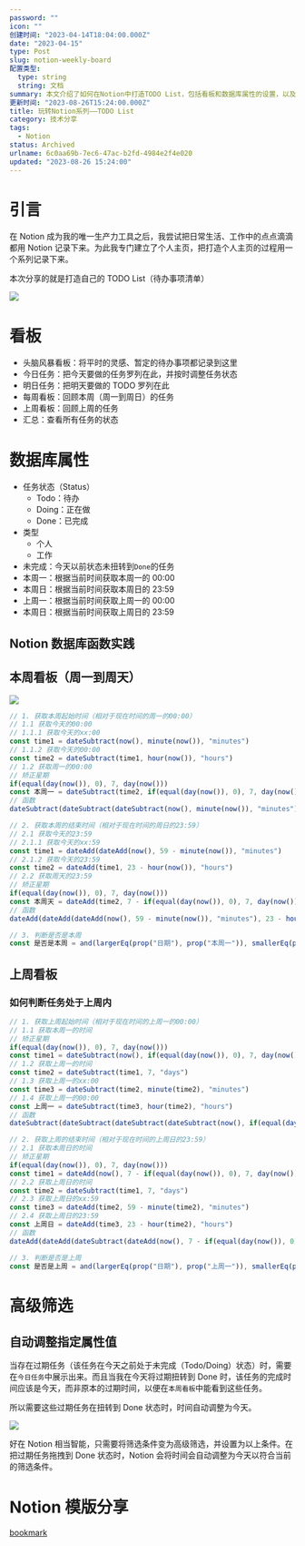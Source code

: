 ```yaml
---
password: ""
icon: ""
创建时间: "2023-04-14T18:04:00.000Z"
date: "2023-04-15"
type: Post
slug: notion-weekly-board
配置类型:
  type: string
  string: 文档
summary: 本文介绍了如何在Notion中打造TODO List，包括看板和数据库属性的设置，以及高级筛选和函数的使用。此外，还分享了Notion模板。
更新时间: "2023-08-26T15:24:00.000Z"
title: 玩转Notion系列——TODO List
category: 技术分享
tags:
  - Notion
status: Archived
urlname: 6c0aa69b-7ec6-47ac-b2fd-4984e2f4e020
updated: "2023-08-26 15:24:00"
---
```


# 引言

在 Notion 成为我的唯一生产力工具之后，我尝试把日常生活、工作中的点点滴滴都用 Notion 记录下来。为此我专门建立了个人主页，把打造个人主页的过程用一个系列记录下来。

本次分享的就是打造自己的 TODO List（待办事项清单）

![](https://blogimagesrep-1257180516.cos.ap-guangzhou.myqcloud.com/1874-blog-images/9d5900a0ea7aee02c9f1e94fe10f6d93.png)

# 看板

- 头脑风暴看板：将平时的灵感、暂定的待办事项都记录到这里
- 今日任务：把今天要做的任务罗列在此，并按时调整任务状态
- 明日任务：把明天要做的 TODO 罗列在此
- 每周看板：回顾本周（周一到周日）的任务
- 上周看板：回顾上周的任务
- 汇总：查看所有任务的状态

# 数据库属性

- 任务状态（Status）
  - Todo：待办
  - Doing：正在做
  - Done：已完成
- 类型
  - 个人
  - 工作
- 未完成：今天以前状态未扭转到`Done`的任务
- 本周一：根据当前时间获取本周一的 00:00
- 本周日：根据当前时间获取本周日的 23:59
- 上周一：根据当前时间获取上周一的 00:00
- 本周日：根据当前时间获取上周日的 23:59

## Notion 数据库函数实践

## 本周看板（周一到周天）

![](https://blogimagesrep-1257180516.cos.ap-guangzhou.myqcloud.com/1874-blog-images/5d956ecba4727a02320be4a6ac0b11df.png)

```javascript
// 1. 获取本周起始时间（相对于现在时间的周一的00:00）
// 1.1 获取今天的00:00
// 1.1.1 获取今天的xx:00
const time1 = dateSubtract(now(), minute(now()), "minutes")
// 1.1.2 获取今天的00:00
const time2 = dateSubtract(time1, hour(now()), "hours")
// 1.2 获取周一的00:00
// 矫正星期
if(equal(day(now()), 0), 7, day(now()))
const 本周一 = dateSubtract(time2, if(equal(day(now()), 0), 7, day(now())) - 1, "days")
// 函数
dateSubtract(dateSubtract(dateSubtract(now(), minute(now()), "minutes"), hour(now()), "hours"), if(equal(day(now()), 0), 7, day(now())), "days")

// 2. 获取本周的结束时间（相对于现在时间的周日的23:59）
// 2.1 获取今天的23:59
// 2.1.1 获取今天的xx:59
const time1 = dateAdd(dateAdd(now(), 59 - minute(now()), "minutes")
// 2.1.2 获取今天的23:59
const time2 = dateAdd(time1, 23 - hour(now()), "hours")
// 2.2 获取周天的23:59
// 矫正星期
if(equal(day(now()), 0), 7, day(now()))
const 本周天 = dateAdd(time2, 7 - if(equal(day(now()), 0), 7, day(now())), "days")
// 函数
dateAdd(dateAdd(dateAdd(now(), 59 - minute(now()), "minutes"), 23 - hour(now()), "hours"), 7 - if(equal(day(now()), 0), 7, day(now())), "days")

// 3. 判断是否是本周
const 是否是本周 = and(largerEq(prop("日期"), prop("本周一")), smallerEq(prop("日期"), prop("本周天")))
```

## 上周看板

### 如何判断任务处于上周内

```javascript
// 1. 获取上周起始时间（相对于现在时间的上周一的00:00）
// 1.1 获取本周一的时间
// 矫正星期
if(equal(day(now()), 0), 7, day(now()))
const time1 = dateSubtract(now(), if(equal(day(now()), 0), 7, day(now())) - 1, "days")
// 1.2 获取上周一的时间
const time2 = dateSubtract(time1, 7, "days")
// 1.3 获取上周一的xx:00
const time3 = dateSubtract(time2, minute(time2), "minutes")
// 1.4 获取上周一的00:00
const 上周一 = dateSubtract(time3, hour(time2), "hours")
// 函数
dateSubtract(dateSubtract(dateSubtract(dateSubtract(now(), if(equal(day(now()), 0), 7, day(now())) - 1, "days"), 7, "days"), minute(dateSubtract(dateSubtract(now(), if(equal(day(now()), 0), 7, day(now())) - 1, "days"), 7, "days")), "minutes"), hour(dateSubtract(dateSubtract(now(), if(equal(day(now()), 0), 7, day(now())) - 1, "days"), 7, "days")), "hours")

// 2. 获取上周的结束时间（相对于现在时间的上周日的23:59）
// 2.1 获取本周日的时间
// 矫正星期
if(equal(day(now()), 0), 7, day(now()))
const time1 = dateAdd(now(), 7 - if(equal(day(now()), 0), 7, day(now())), "days")
// 2.2 获取上周日的时间
const time2 = dateSubtract(time1, 7, "days")
// 2.3 获取上周日的xx:59
const time3 = dateAdd(time2, 59 - minute(time2), "minutes")
// 2.4 获取上周日的23:59
const 上周日 = dateAdd(time3, 23 - hour(time2), "hours")
// 函数
dateAdd(dateAdd(dateSubtract(dateAdd(now(), 7 - if(equal(day(now()), 0), 7, day(now())), "days"), 7, "days"), 59 - minute(dateSubtract(dateAdd(now(), 7 - if(equal(day(now()), 0), 7, day(now())), "days"), 7, "days")), "minutes"), 23 - hour(dateSubtract(dateAdd(now(), 7 - if(equal(day(now()), 0), 7, day(now())), "days"), 7, "days")), "hours")

// 3. 判断是否是上周
const 是否是上周 = and(largerEq(prop("日期"), prop("上周一")), smallerEq(prop("日期"), prop("上周日")))
```

# 高级筛选

## 自动调整指定属性值

当存在过期任务（该任务在今天之前处于未完成（Todo/Doing）状态）时，需要在`今日任务`中展示出来。而且当我在今天将过期扭转到 Done 时，该任务的完成时间应该是今天，而非原本的过期时间，以便在`本周看板`中能看到这些任务。

所以需要这些过期任务在扭转到 Done 状态时，时间自动调整为今天。

![](https://blogimagesrep-1257180516.cos.ap-guangzhou.myqcloud.com/1874-blog-images/b6c4cd7a132a09738b1c61ee62dc3145.png)

好在 Notion 相当智能，只需要将筛选条件变为高级筛选，并设置为以上条件。在把过期任务拖拽到 Done 状态时，Notion 会将时间会自动调整为今天以符合当前的筛选条件。

# Notion 模版分享

[bookmark](https://1874.notion.site/6fe9704466f3475b95ed03cd4f3250c1?v=36f35706926f4960af8b076c505cf16b)
